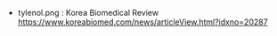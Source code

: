 - tylenol.png : Korea Biomedical Review https://www.koreabiomed.com/news/articleView.html?idxno=20287
